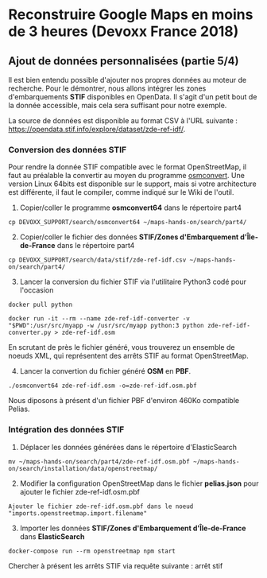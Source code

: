 # Reconstruire Google Maps en moins de 3 heures (Devoxx France 2018)

## Ajout de données personnalisées (partie 5/4)
Il est bien entendu possible d'ajouter nos propres données au moteur de recherche. Pour le démontrer, nous allons intégrer les zones d'embarquements __STIF__ disponibles en OpenData. Il s'agit d'un petit bout de la donnée accessible, mais cela sera suffisant pour notre exemple.

La source de données est disponible au format CSV à l'URL suivante :  https://opendata.stif.info/explore/dataset/zde-ref-idf/.

### Conversion des données __STIF__
Pour rendre la donnée STIF compatible avec le format OpenStreetMap, il faut au préalable la convertir au moyen du programme [osmconvert](https://wiki.openstreetmap.org/wiki/Osmconvert). Une version Linux 64bits est disponible sur le support, mais si votre architecture est différente, il faut le compiler, comme indiqué sur le Wiki de l'outil.
1. Copier/coller le programme __osmconvert64__ dans le répertoire part4
```
cp DEVOXX_SUPPORT/search/osmconvert64 ~/maps-hands-on/search/part4/
```
2. Copier/coller le fichier des données __STIF/Zones d'Embarquement d'Île-de-France__ dans le répertoire part4
```
cp DEVOXX_SUPPORT/search/data/stif/zde-ref-idf.csv ~/maps-hands-on/search/part4/
```
3. Lancer la conversion du fichier STIF via l'utilitaire Python3 codé pour l'occasion
```
docker pull python

docker run -it --rm --name zde-ref-idf-converter -v "$PWD":/usr/src/myapp -w /usr/src/myapp python:3 python zde-ref-idf-converter.py > zde-ref-idf.osm
```
En scrutant de près le fichier généré, vous trouverez un ensemble de noeuds XML, qui représentent des arrêts STIF au format OpenStreetMap.

4. Lancer la convertion du fichier généré __OSM__ en __PBF__.
```
./osmconvert64 zde-ref-idf.osm -o=zde-ref-idf.osm.pbf
```
Nous diposons à présent d'un fichier PBF d'environ 460Ko compatible Pelias.

### Intégration des données __STIF__
1. Déplacer les données générées dans le répertoire d'ElasticSearch
```
mv ~/maps-hands-on/search/part4/zde-ref-idf.osm.pbf ~/maps-hands-on/search/installation/data/openstreetmap/
```
2. Modifier la configuration OpenStreetMap dans le fichier __pelias.json__ pour ajouter le fichier zde-ref-idf.osm.pbf
```
Ajouter le fichier zde-ref-idf.osm.pbf dans le noeud "imports.openstreetmap.import.filename"
```
3. Importer les données __STIF/Zones d'Embarquement d'Île-de-France__ dans __ElasticSearch__
```
docker-compose run --rm openstreetmap npm start
```
Chercher à présent les arrêts STIF via requête suivante  : arrêt stif